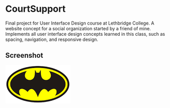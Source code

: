 # CourtSupport
Final project for User Interface Design course at Lethbridge College. A website concept for a social organization started by a friend of mine. Implements all user interface design concepts learned in this class, such as spacing, navigation, and responsive design.

## Screenshot
![home page screenshot](https://github.com/troyhatch12/courtsupport/blob/master/assets/logo.png?raw=true)
